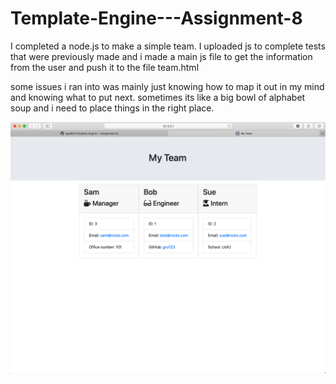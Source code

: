 # Template-Engine---Assignment-8

I completed a node.js to make a simple team. I uploaded js to complete tests that were previously made and i made a main js file to get the information from the user and push it to the file team.html

some issues i ran into was mainly just knowing how to map it out in my mind and knowing what to put next. sometimes its like a big bowl of alphabet soup and i need to place things in the right place.


![teamgenerator](/Assets/teamgenerator.png)


